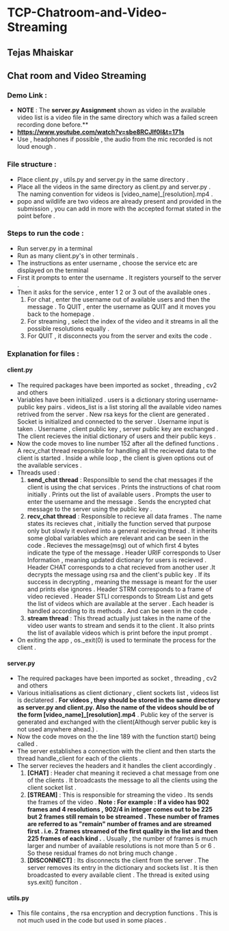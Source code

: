 # TCP-Chatroom-and-Video-Streaming

## Tejas Mhaiskar
## Chat room and Video Streaming

### Demo Link : 
* **NOTE** : The **server.py Assignment** shown as video in the available video list is a video file in the same directory which was a failed screen recording done before.**
* **https://www.youtube.com/watch?v=sbe8RCJIf0I&t=171s**
* Use , headphones if possible , the audio from the mic recorded is not loud enough .


### File structure : 
* Place client.py , utils.py and server.py in the same directory .  
* Place all the videos in the same directory as client.py and server.py . The naming convention for videos is [video_name]_[resolution].mp4 . 
* popo and wildlife are two videos are already present and provided in the submission , you can add in more with the accepted format stated in the point before .

### Steps to run the code :
* Run server.py in a terminal
* Run as many client.py's in other terminals . 
* The instructions as enter username , choose the service etc are displayed on the terminal
* First it prompts to enter the username . It registers yourself to the server . 
* Then it asks for the service , enter 1 2 or 3 out of the available ones . 
    1. For chat , enter the username out of available users and then the message . To QUIT , enter the username as QUIT and it moves you back to the homepage .
    2. For streaming , select the index of the video and it streams in all the possible resolutions equally . 
    3. For QUIT , it disconnects you from the server and exits the code .

### Explanation for files :

#### client.py
* The required packages have been imported as socket , threading , cv2 and others
* Variables have been initialized . users is a dictionary storing username-public key pairs . videos_list is a list storing all the available video names retrived from the server . New rsa keys for the client are generated . Socket is initialized and connected to the server . Username input is taken . Username , client public key , server public key are exchanged . The client recieves  the initial dictionary of users and their public keys . 
* Now the code moves to line number 152 after all the defined functions . A recv_chat thread responsible for handling all the recieved data to the client is started . Inside a while loop , the client is given options out of the available services . 
* Threads used : 
    1. **send_chat thread** : Responsilble to send the chat messages if the client is using the chat services . Prints the instructions of chat room initially . Prints out the list of available users . Prompts the user to enter the username and the message . Sends the encrypted chat message to the server using the public key .
    2. **recv_chat thread** : Responsible to recieve all data frames . The name states its recieves chat , initially the function served that purpose only but slowly it evolved into a general recieving thread . It inherits some global variables which are relevant and can be seen in the code . Recieves the message(msg) out of which first 4 bytes indicate the type of the message . Header URIF corresponds to User Information , meaning updated dictionary for users is recieved . Header CHAT corresponds to a chat recieved from another user .It decrypts the message using rsa and the client's public key . If its success in decrypting , meaning the message is meant for the user and prints else ignores . Header STRM corresponds to a frame of video recieved . Header STLI corresponds to Stream List and gets the list of videos which are available at the server . Each header is handled according  to its methods . And can be seen in the code . 
    3. **stream thread** : This thread actually just takes in the name of the video user wants to stream and  sends it to the client . It also prints the list of available videos which is print before the input prompt .
* On exiting the app , os._exit(0) is used to terminate the process for the client .

#### server.py
* The required packages have been imported as socket , threading , cv2 and others
* Various initialisations as client dictionary , client sockets list , videos list is declatered . **For videos , they should be stored in the same directory as server.py and client.py. Also the name of the videos should be of the form [video_name]_[resolution].mp4** . Public key of the server is generated and exchanged with the client(Although server public key is not used anywhere ahead.) . 
* Now the code moves on the the line 189 with the function start() being called .
* The server establishes a connection with the client and then starts the thread handle_client for each of the clients . 
* The server recieves the headers and it handles the client accordingly . 
    1. **[CHAT]** : Header chat meaning it recieved a chat message from one of the clients . It broadcasts the message to all the clients using the client socket list .
    2. **[STREAM]** : This is responsible for streaming the video . Its sends the frames of the video . **Note : For example : If a video has 902 frames and 4 resolutions , 902/4 in integer comes out to be 225 but 2 frames still remain to be streamed . These number of frames are referred to as "remain" number of frames and are streamed first . i.e. 2 frames streamed of the first quality in the list and then 225 frames of each kind .** . Usually , the number of frames is much larger and number of available resolutions is not more than 5 or 6 . So these residual frames do not bring much change .
    3. **[DISCONNECT]** : Its disconnects the client from the server . The server removes its entry in the dictionary and sockets list . It is then broadcasted to every available client . The thread is exited using sys.exit() funciton . 
#### utils.py 
* This file contains , the rsa encryption and decryption functions . This is not much used in the code but used in some places . 
